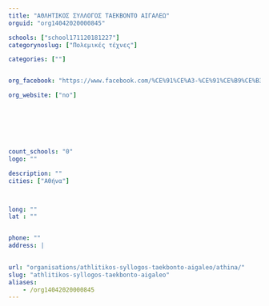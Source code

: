 ```yaml
---
title: "ΑΘΛΗΤΙΚΟΣ ΣΥΛΛΟΓΟΣ ΤΑΕΚΒΟΝΤΟ ΑΙΓΑΛΕΩ"
orguid: "org14042020000845"

schools: ["school171120181227"]
categorynoslug: ["Πολεμικές τέχνες"]

categories: [""]


org_facebook: "https://www.facebook.com/%CE%91%CE%A3-%CE%91%CE%B9%CE%B3%CE%AC%CE%BB%CE%B5%CF%89-Tae-Kwon-Do-1035125376521105/"

org_website: ["no"]







count_schools: "0"
logo: ""

description: ""
cities: ["Αθήνα"]



long: ""
lat : ""


phone: ""
address: |
    

url: "organisations/athlitikos-syllogos-taekbonto-aigaleo/athina/"
slug: "athlitikos-syllogos-taekbonto-aigaleo"
aliases:
    - /org14042020000845
---
```



